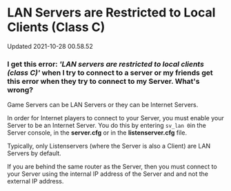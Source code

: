 # LAN Servers are Restricted to Local Clients (Class C)
Updated 2021-10-28 00.58.52

### I get this error: *'LAN servers are restricted to local clients (class C)'* when I try to connect to a server or my friends get this error when they try to connect to my Server. What's wrong?
  
  
Game Servers can be LAN Servers or they can be Internet Servers.  
  
In order for Internet players to connect to your Server, you must enable your Server to be an Internet Server.  You do this by entering `sv_lan 0`in the Server console, in the **server.cfg** or in the **listenserver.cfg** file.  
  
Typically, only Listenservers (where the Server is also a Client) are LAN Servers by default.  
  
If you are behind the same router as the Server, then you must connect to your Server using the internal IP address of the Server and and not the external IP address.